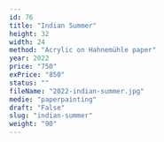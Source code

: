 ```yaml
---
id: 76
title: "Indian Summer"
height: 32
width: 24
method: "Acrylic on Hahnemühle paper"
year: 2022
price: "750"
exPrice: "850"
status: ""
fileName: "2022-indian-summer.jpg"
medie: "paperpainting"
draft: "False"
slug: "indian-summer"
weight: "90"
---
```

